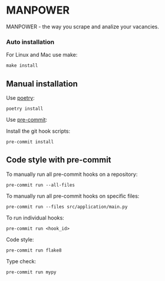 # MANPOWER

MANPOWER - the way you scrape and analize your vacancies.

### Auto installation

For Linux and Mac use make:

    make install

## Manual installation

Use [poetry](https://python-poetry.org):

    poetry install

Use [pre-commit](https://pre-commit.com/#install):

Install the git hook scripts:

    pre-commit install

## Code style with pre-commit

To manually run all pre-commit hooks on a repository:

    pre-commit run --all-files

To manually run all pre-commit hooks on specific files:

    pre-commit run --files src/application/main.py

To run individual hooks:

    pre-commit run <hook_id>

Code style:

    pre-commit run flake8

Type check:

    pre-commit run mypy
